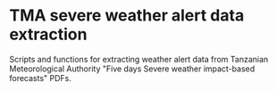 # TMA severe weather alert data extraction
Scripts and functions for extracting weather alert data from Tanzanian Meteorological Authority
"Five days Severe weather impact-based forecasts" PDFs.
